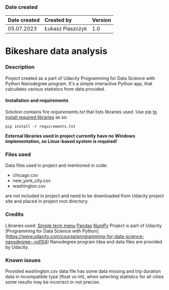 ### Date created
| Date created | Created by | Version |
|:---|:---|:---|
| 05.07.2023 | Łukasz Piaszczyk | 1.0 |

# Bikeshare data analysis

### Description
Project created as a part of Udacity Programming for Data Science with Python Nanodegree program.
It's a simple interactive Python app, that calculates various statistics from data provided. 
#### Installation and requirements
Solution contains fire *requirements.txt* that lists libraries used. Use pip [to install required libraries](https://pip.pypa.io/en/stable/cli/pip_install/#install-requirement) as so:
```
pip install -r requirements.txt
```
**External libraries used in project currently have no Windows implementation, so Linux-based system is required!**

### Files used
Data files used in project and mentioned in code:
* chicago.csv
* new_york_city.csv
* washington.csv

are not included in project and need to be downloaded from Udacity project site and placed in project root directory.
### Credits
Libraries used:
[Simple term menu](https://pypi.org/project/simple-term-menu/)
[Pandas](https://pypi.org/project/Pandas3/)
[NumPy](https://pypi.org/project/numpy3/)
Project is part of Udacity [Programming for Data Science with Python]
(https://www.udacity.com/course/programming-for-data-science-nanodegree--nd104) Nanodegree program
Idea and data files are provided by Udacity.
### Known issues
Provided washington.csv data file has some data missing and trip duration data in incompatible type (float vs int), when selecting statistics for all cities some results may be incorrect or not precise.